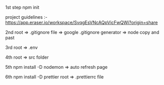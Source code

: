 1st step npm init

project guidelines :-https://app.eraser.io/workspace/SvqgEsVNcAQpVicFwQWi?origin=share

2nd root => .gitignore file => google .gitignore generator => node copy and past

3rd root => .env

4th root => src folder

5th npm install -D nodemon => auto refresh page

6th npm install -D prettier root => .prettierrc file
